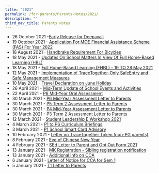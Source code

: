```yaml
---
title: "2021"
permalink: /for-parents/Parents-Notes/2021/
description: ""
third_nav_title: Parents Notes
---
```

*   26 October 2021 -[Early Release for Deepavali](https://punggolcovepri.moe.edu.sg/qql/slot/u1242/2021%20Parents%20Notes/PCPS2021090%20-%20Early%20Release%20for%20Deepavali.pdf)
*   19 October 2021 - [Application For MOE Financial Assistance Scheme (FAS) For Year 2022](https://punggolcovepri.moe.edu.sg/qql/slot/u726/8.%20Useful%20Links/PCPS2021088%20-%20MOE%20FAS%202022%20Letter.pdf)
*   18 August 2021 - [Handbrake Requirement For Bicycles](https://go.gov.sg/amrules)
*   18 May 2021 - [Updates On School Matters In View Of Full Home-Based Learning (HBL)](https://punggolcovepri.moe.edu.sg/qql/slot/u1242/2021%20Parents%20Notes/2021/PCPS2021044%20-%20Updates%20on%20Sch%20Matters%20in%20view%20of%20FHBL.pdf) 
*   18 May 2021 - [Full Home-Based Learning (FHBL) – 19 TO 28 May 2021](https://punggolcovepri.moe.edu.sg/qql/slot/u1242/2021%20Parents%20Notes/2021/PCPS2021043%20-%20FHBL%20Letter%20to%20Parents.pdf) 
*   12 May 2021 - [Implementation of TraceTogether-Only SafeEntry and Safe Management Measures](https://punggolcovepri.moe.edu.sg/qql/slot/u1242/2021%20Parents%20Notes/2021/PCPS2021039%20-%20Implementation%20of%20TT%20token%20SafeEntry%20Check%20In%20%20SMM.pdf) 
*   10 May 2021 - [Travel Declaration on June Holiday](https://punggolcovepri.moe.edu.sg/qql/slot/u1242/2021%20Parents%20Notes/2021/PCPS2021040%20-%20Letter%20to%20Parents%20on%20Travel%20Declaration.pdf)
*   26 April 2021 - [Mid-Term Update of School Events and Activities](https://punggolcovepri.moe.edu.sg/qql/slot/u1242/2021%20Parents%20Notes/PCPS2021037%20-%20Mid-Term%20Update%20of%20School%20Events%20and%20Activities.pdf)
*   22 April 2021 - [P6 Mid-Year Oral Assessment](https://punggolcovepri.moe.edu.sg/qql/slot/u1242/2021%20Parents%20Notes/PCPS2021036%20-%20P6%20Mid-Year%20Oral%20Assessment.pdf) 
*   30 March 2021 - [P6 Mid-Year Assessment Letter to Parents](https://punggolcovepri.moe.edu.sg/qql/slot/u1242/2021%20Parents%20Notes/PCPS2021032%20-%20P6%20Mid-Year%20Assessment%20Letter%20to%20Parents.pdf)
*   30 March 2021 - [P5 Term 2 Assessment Letter to Parents](https://punggolcovepri.moe.edu.sg/qql/slot/u1242/2021%20Parents%20Notes/PCPS2021031%20-%20P5%20Term%202%20Assessment%20Letter%20to%20Parents.pdf)
*   30 March 2021 - [P4 Mid-Year Assessment Letter to Parents](https://punggolcovepri.moe.edu.sg/qql/slot/u1242/2021%20Parents%20Notes/PCPS2021030%20-%20P4%20Mid-Year%20Assessment%20Letter%20to%20Parents.pdf)
*   30 March 2021 - [P3 Term 2 Assessment Letter to Parents](https://punggolcovepri.moe.edu.sg/qql/slot/u1242/2021%20Parents%20Notes/PCPS2021029%20-%20P3%20Term%202%20Assessment%20Letter%20to%20Parents.pdf)
*   12 March 2021 - [Student Leadership E Workshop 2021](https://punggolcovepri.moe.edu.sg/qql/slot/u1242/2021%20Parents%20Notes/PCPS2021022%20-%20Student%20Leadership%20E%20Workshop%202021.pdf)
*   4 March 2021 - [P1 to P6 Curriculum Briefings](https://punggolcovepri.moe.edu.sg/qql/slot/u1242/2021%20Parents%20Notes/PCPS2021018%20-%20P1%20to%20P6%20Curriculum%20Briefings.pdf)
*   3 March 2021 - [P1 School Smart Card Advisory](https://punggolcovepri.moe.edu.sg/qql/slot/u1242/2021%20Parents%20Notes/PCPS2021019%20-%20P1%20School%20Smart%20Card%20Advisory.pdf)
*   10 February 2021 - [Letter on TraceTogether Token (non-PG parents)](https://punggolcovepri.moe.edu.sg/qql/slot/u1242/2021%20Parents%20Notes/PCPS2021016%20-%20Letter%20on%20TraceTogether%20Token%20non-PG%20parents.pdf)
*   8 February 2021 - [Eve of Chinese New Year](https://punggolcovepri.moe.edu.sg/qql/slot/u1242/2021%20Parents%20Notes/PCPS2021015%20-%20Eve%20of%20Chinese%20New%20Year.pdf)
*   4 February 2021 - [SEd Letter to Parent and Opt Out Form 2021](https://punggolcovepri.moe.edu.sg/qql/slot/u1242/2021%20Parents%20Notes/PCPS2021011%20-%20SEd%20Letter%20to%20Parent%20and%20Opt%20Out%20Form%202021.pdf)
*   13 January 2021 - [MK Registration - Sibling registration notification](https://punggolcovepri.moe.edu.sg/qql/slot/u1242/2021%20Parents%20Notes/PCPS2021008%20-%20MK%20Registration%20-%20Sibling%20registration%20notification.pdf)
*   13 January 2021 - [Additional info on CCA](https://punggolcovepri.moe.edu.sg/qql/slot/u1242/2021%20Parents%20Notes/PCPS2021007%20-%20Additional%20info%20on%20CCA.pdf)
*   6 January 2021 - [Letter of Notice for CCA for Sem 1](https://punggolcovepri.moe.edu.sg/qql/slot/u1242/2021%20Parents%20Notes/PCPS2021004%20-%20Letter%20of%20Notice%20for%20CCA%20for%20Sem%201.pdf)
*   5 January 2021 - [T1 Letter to Parents](https://punggolcovepri.moe.edu.sg/qql/slot/u1242/2021%20Parents%20Notes/PCPS2021001%20-%20T1%20Letter%20to%20Parents.pdf)